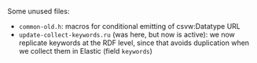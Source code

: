 Some unused files:
- `common-old.h`: macros for conditional emitting of csvw:Datatype URL
- `update-collect-keywords.ru` (was here, but now is active): we now replicate keywords at the RDF level, since that avoids duplication when we collect them in Elastic (field `keywords`)